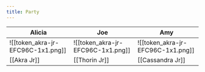 ```yaml
---
title: Party
---
```


| Alicia                            | Joe                               | Amy                               |
| --------------------------------- | --------------------------------- | --------------------------------- |
| ![[token_akra-jr-EFC96C-1x1.png]] | ![[token_akra-jr-EFC96C-1x1.png]] | ![[token_akra-jr-EFC96C-1x1.png]] |
| [[Akra Jr]]                       | [[Thorin Jr]]                     | [[Cassandra Jr]]                  |
